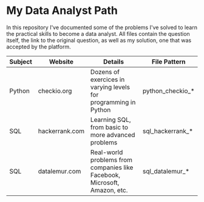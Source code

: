# My Data Analyst Path

In this repository I've documented some of the problems I've solved to learn the practical skills to become a data analyst.
All files contain the question itself, the link to the original question, as well as my solution, one that was accepted by the platform.

| Subject | Website | Details | File Pattern
| ------ | ------ | ------ | ------
| Python | checkio.org | Dozens of exercices in varying levels for programming in Python | python_checkio_*
| SQL | hackerrank.com | Learning SQL, from basic to more advanced problems | sql_hackerrank_*
| SQL | datalemur.com | Real-world problems from companies like Facebook, Microsoft, Amazon, etc. | sql_datalemur_*

